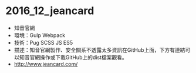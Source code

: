 # 2016_12_jeancard
* 知音官網
* 環境：Gulp Webpack
* 技術：Pug SCSS JS ES5
* 描述：知音官網製作、安全關系不透露太多資訊在GitHub上面，下方有連結可以知音官網操作或下載GitHub上的dist檔案觀看。
* http://www.jeancard.com/
